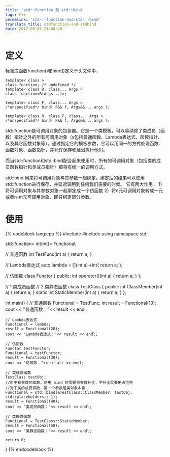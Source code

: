 ```yaml
---
title: 'std::function 和 std::bind'
tags: C++
permalink: 'std-:-function-and-std-:-bind'
translate_title: stdfunction-and-stdbind
date: 2017-09-05 21:00:20
---
```


# 定义
标准库函数function()和bind()定义于头文件<functional>中，
```
template< class >
class function; /* undefined */
template< class R, class... Args >
class function<R(Args...)>;

template< class F, class... Args >
/*unspecified*/ bind( F&& f, Args&&... args );

template< class R, class F, class... Args >
/*unspecified*/ bind( F&& f, Args&&... args );
```
<!--more-->
std::function是可调用对象的包装器。它是一个类模板，可以容纳除了类成员（函数）指针之外的所有可调用对象（s包括普通函数、Lambda表达式、函数指针、以及其它函数对象等）。通过指定它的模板参数，它可以用同一的方式处理函数、函数对象、函数指针，并允许保存和延迟执行他们。

而当std::function和std::bind配合起来使用时，所有的可调用对象（包括类的成员函数指针和类成员指针）都将有统一的调用方式。

std::bind 用来将可调用对象与其参数一起绑定。绑定后的结果可以使用std::function进行保存，并延迟调用到任何我们需要的时候。
它有两大作用：
1）将可调用对象与其参数对象一起绑定成一个仿函数
2）将n元可调用对象转成一元或者n-m元可调用对象，即只绑定部分参数。

# 使用
{% codeblock  lang:cpp %} 
#include <functional>
#include <iostream>
using namespace std;

std::function< int(int)> Functional;

// 普通函数
int TestFunc(int a)
{
    return a;
}

// Lambda表达式
auto lambda = [](int a)->int{ return a; };

// 仿函数
class Functor
{
public:
    int operator()(int a)
    {
        return a;
    }
};

// 1.类成员函数
// 2.类静态函数
class TestClass
{
public:
    int ClassMember(int a) { return a; }
    static int StaticMember(int a) { return a; }
};

int main()
{
    // 普通函数
    Functional = TestFunc;
    int result = Functional(10);
    cout << "普通函数："<< result << endl;

    // Lambda表达式
    Functional = lambda;
    result = Functional(20);
    cout << "Lambda表达式："<< result << endl;

    // 仿函数
    Functor testFunctor;
    Functional = testFunctor;
    result = Functional(30);
    cout << "仿函数："<< result << endl;

    // 类成员函数
    TestClass testObj;
    //对于有参数的函数，使用 bind 时需要将参数补全，不补全就要用占位符
    //对于类的成员函数，第一个参数是类对象本身
    Functional = std::bind(&TestClass::ClassMember, testObj, std::placeholders::_1);
    result = Functional(40);
    cout << "类成员函数："<< result << endl;

    // 类静态函数
    Functional = TestClass::StaticMember;
    result = Functional(50);
    cout << "类静态函数："<< result << endl;

    return 0;
}
{% endcodeblock %}  